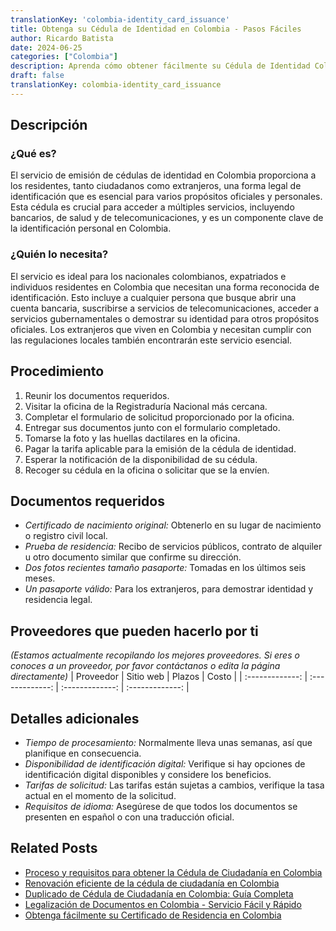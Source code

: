 ```yaml
---
translationKey: 'colombia-identity_card_issuance'
title: Obtenga su Cédula de Identidad en Colombia - Pasos Fáciles
author: Ricardo Batista
date: 2024-06-25
categories: ["Colombia"]
description: Aprenda cómo obtener fácilmente su Cédula de Identidad Colombiana con nuestra guía paso a paso y lista de documentos requeridos.
draft: false
translationKey: colombia-identity_card_issuance
---
```


## Descripción
### ¿Qué es?
El servicio de emisión de cédulas de identidad en Colombia proporciona a los residentes, tanto ciudadanos como extranjeros, una forma legal de identificación que es esencial para varios propósitos oficiales y personales. Esta cédula es crucial para acceder a múltiples servicios, incluyendo bancarios, de salud y de telecomunicaciones, y es un componente clave de la identificación personal en Colombia.

### ¿Quién lo necesita?
El servicio es ideal para los nacionales colombianos, expatriados e individuos residentes en Colombia que necesitan una forma reconocida de identificación. Esto incluye a cualquier persona que busque abrir una cuenta bancaria, suscribirse a servicios de telecomunicaciones, acceder a servicios gubernamentales o demostrar su identidad para otros propósitos oficiales. Los extranjeros que viven en Colombia y necesitan cumplir con las regulaciones locales también encontrarán este servicio esencial.

## Procedimiento

1. Reunir los documentos requeridos.
2. Visitar la oficina de la Registraduría Nacional más cercana.
3. Completar el formulario de solicitud proporcionado por la oficina.
4. Entregar sus documentos junto con el formulario completado.
5. Tomarse la foto y las huellas dactilares en la oficina.
6. Pagar la tarifa aplicable para la emisión de la cédula de identidad.
7. Esperar la notificación de la disponibilidad de su cédula.
8. Recoger su cédula en la oficina o solicitar que se la envíen.

## Documentos requeridos

- _Certificado de nacimiento original:_ Obtenerlo en su lugar de nacimiento o registro civil local.
- _Prueba de residencia:_ Recibo de servicios públicos, contrato de alquiler u otro documento similar que confirme su dirección.
- _Dos fotos recientes tamaño pasaporte:_ Tomadas en los últimos seis meses.
- _Un pasaporte válido:_ Para los extranjeros, para demostrar identidad y residencia legal.

## Proveedores que pueden hacerlo por ti
_(Estamos actualmente recopilando los mejores proveedores. Si eres o conoces a un proveedor, por favor contáctanos o edita la página directamente)_
| Proveedor        |     Sitio web     |     Plazos    |       Costo      |
| :-------------: | :-------------: |  :-------------: | :-------------: |

## Detalles adicionales

- _Tiempo de procesamiento:_ Normalmente lleva unas semanas, así que planifique en consecuencia.
- _Disponibilidad de identificación digital:_ Verifique si hay opciones de identificación digital disponibles y considere los beneficios.
- _Tarifas de solicitud:_ Las tarifas están sujetas a cambios, verifique la tasa actual en el momento de la solicitud.
- _Requisitos de idioma:_ Asegúrese de que todos los documentos se presenten en español o con una traducción oficial.


## Related Posts

- [Proceso y requisitos para obtener la Cédula de Ciudadanía en Colombia](https://tramitit.com/es/guides/colombia/cédula_de_ciudadanía/)
- [Renovación eficiente de la cédula de ciudadanía en Colombia](https://tramitit.com/es/guides/colombia/renovación_de_cédula_de_ciudadanía/)
- [Duplicado de Cédula de Ciudadanía en Colombia: Guía Completa](https://tramitit.com/es/guides/colombia/solicitud_de_duplicado_de_cédula_de_ciudadanía/)
- [Legalización de Documentos en Colombia - Servicio Fácil y Rápido](https://tramitit.com/es/guides/colombia/certificado_de_legalización_de_documentos/)
- [Obtenga fácilmente su Certificado de Residencia en Colombia](https://tramitit.com/es/guides/colombia/certificado_de_residencia/)